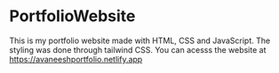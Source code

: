 # PortfolioWebsite

This is my portfolio website made with HTML, CSS and JavaScript. The styling was done through tailwind CSS.
You can acesss the website at https://avaneeshportfolio.netlify.app

